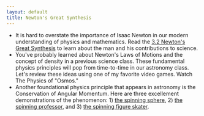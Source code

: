 ```yaml
---
layout: default
title: Newton's Great Synthesis
---
```


- It is hard to overstate the importance of Isaac Newton in our modern understanding of physics and mathematics. Read the [3.2 Newton's Great Synthesis](https://openstax.org/books/astronomy-2e/pages/3-2-newtons-great-synthesis) to learn about the man and his contributions to science.
- You've probably learned about Newton's Laws of Motions and the concept of density in a previous science class. These fundamental physics principles will pop from time-to-time in our astronomy class. Let's review these ideas using one of my favorite video games. Watch The Physics of "Osmos."
-  Another foundational physics principle that appears in astronomy is the Conservation of Angular Momentum. Here are three excellement demonstrations of the phenomenon: 1) [the spinning sphere](https://youtu.be/64t-dVtDwkQ?si=3D-BZpU4tZ7QWpPV&t=46), 2) [the spinning professor](https://youtu.be/M6PuutIm5h4?si=BIJ3YoUf0hCArjf8&t=5), and 3) [the spinning figure skater](https://youtu.be/49zi_73pm1Q?si=8QLHRXGv3xn8l7zr). 

